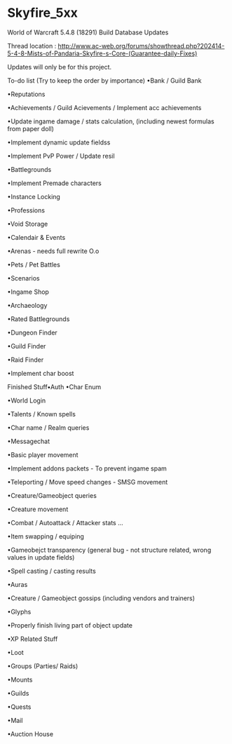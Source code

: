 Skyfire_5xx
===========

World of Warcraft 5.4.8 (18291) Build Database Updates


Thread location : http://www.ac-web.org/forums/showthread.php?202414-5-4-8-Mists-of-Pandaria-Skyfire-s-Core-(Guarantee-daily-Fixes)

Updates will only be for this project.




To-do list (Try to keep the order by importance)
•Bank / Guild Bank

•Reputations

•Achievements / Guild Acievements / Implement acc achievements

•Update ingame damage / stats calculation, (including newest formulas from paper doll)

•Implement dynamic update fieldss

•Implement PvP Power / Update resil

•Battlegrounds

•Implement Premade characters

•Instance Locking

•Professions

•Void Storage

•Calendair & Events

•Arenas - needs full rewrite O.o

•Pets / Pet Battles

•Scenarios

•Ingame Shop

•Archaeology

•Rated Battlegrounds

•Dungeon Finder

•Guild Finder

•Raid Finder

•Implement char boost




Finished Stuff•Auth
•Char Enum

•World Login

•Talents / Known spells

•Char name / Realm queries

•Messagechat

•Basic player movement

•Implement addons packets - To prevent ingame spam

•Teleporting / Move speed changes - SMSG movement

•Creature/Gameobject queries

•Creature movement

•Combat / Autoattack / Attacker stats ...

•Item swapping / equiping

•Gameobejct transparency (general bug - not structure related, wrong values in update fields)

•Spell casting / casting results

•Auras

•Creature / Gameobject gossips (including vendors and trainers)

•Glyphs

•Properly finish living part of object update

•XP Related Stuff

•Loot

•Groups (Parties/ Raids)

•Mounts

•Guilds

•Quests

•Mail

•Auction House
